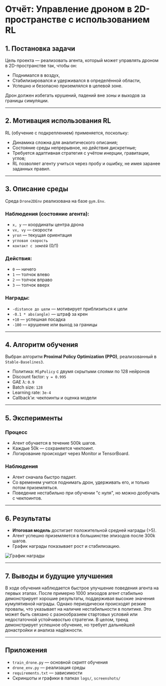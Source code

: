 # Отчёт: Управление дроном в 2D-пространстве с использованием RL

## 1. Постановка задачи

Цель проекта — реализовать агента, который может управлять дроном в 2D-пространстве так, чтобы он:
- Поднимался в воздух,
- Стабилизировался и удерживался в определённой области,
- Успешно и безопасно приземлялся в целевой зоне.

Дрон должен избегать крушений, падений вне зоны и выходов за границы симуляции.

---

## 2. Мотивация использования RL

RL (обучение с подкреплением) применяется, поскольку:
- Динамика сложна для аналитического описания;
- Состояние среды непрерывное, но действия дискретные;
- Требуется адаптивная стратегия с учётом инерции, гравитации, углов;
- RL позволяет агенту учиться через пробу и ошибку, не имея заранее заданных правил.

---

## 3. Описание среды

Среда `Drone2DEnv` реализована на базе `gym.Env`.

### Наблюдения (состояние агента):
- `x, y` — координаты центра дрона
- `vx, vy` — скорости
- `угол` — текущая ориентация
- `угловая скорость`
- `контакт с землёй` (0/1)

### Действия:
- `0` — ничего
- `1` — толчок влево
- `2` — толчок вправо
- `3` — толчок вверх

### Награды:
- `-distance до цели` — мотивирует приблизиться к цели
- `-0.1 * abs(angle)` — штраф за крен
- `+10` — успешная посадка
- `-100` — крушение или выход за границы

---

## 4. Алгоритм обучения

Выбран алгоритм **Proximal Policy Optimization (PPO)**, реализованный в `Stable-Baselines3`.

- Политика: `MlpPolicy` с двумя скрытыми слоями по 128 нейронов
- Discount factor: `γ = 0.995`
- GAE λ: `0.9`
- Batch size: `128`
- Learning rate: `3e-4`
- Callback'и: чекпоинты и оценка модели

---

## 5. Эксперименты

### Процесс
- Агент обучается в течение 500k шагов.
- Каждые 50k — сохраняется чекпоинт.
- Логирование происходит через Monitor и TensorBoard.

### Наблюдения
- Агент сначала быстро падает.
- Со временем учится поднимать дрон, удерживать его, и только потом приземляться.
- Поведение нестабильно при обучении "с нуля", но можно дообучать с чекпоинтов.

---

## 6. Результаты

- **Итоговая модель** достигает положительной средней награды (>5).
- Агент успешно приземляется в большинстве эпизодов после 300k шагов.
- График награды показывает рост и стабилизацию.

![График награды](logs/reward_curve.png)

---

## 7. Выводы и будущие улучшения

В ходе обучения наблюдается быстрое улучшение поведения агента на первых этапах. После примерно 1000 эпизодов агент стабильно демонстрирует хорошие результаты, поддерживая высокие значения кумулятивной награды. Однако периодически происходят резкие провалы, что указывает на наличие нестабильности в политике. Это может быть связано с разнообразием стартовых условий или недостаточной устойчивостью стратегии. В целом, тренд демонстрирует успешное обучение, но требует дальнейшей донастройки и анализа надёжности.

---

## Приложения

- `train_drone.py` — основной скрипт обучения
- `drone_env.py` — реализация среды
- `requirements.txt` — зависимости
- Скриншоты и графики в папках `logs/`, `screenshots/`

